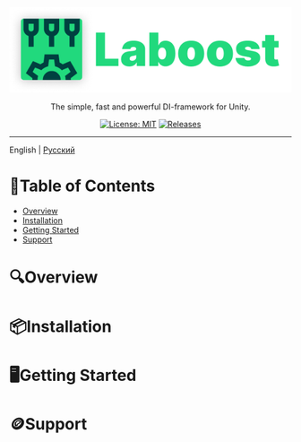 ﻿<div style="text-align: center;">

![Logo](Assets/Logo.png)

The simple, fast and powerful DI-framework for Unity.

[![License: MIT](https://img.shields.io/badge/License-MIT-indigo.svg)](https://opensource.org/licenses/MIT)
[![Releases](https://img.shields.io/github/release/zerobject/laboost.svg)](https://github.com/zerobject/laboost/releases)

</div>

---

English | [Русский](README_ru.md)

# 📜Table of Contents
- [Overview](#overview)
- [Installation](#installation)
- [Getting Started](#getting-started)
- [Support](#support)

# 🔍Overview

# 📦Installation

# 🖥️Getting Started

# 🪙Support
